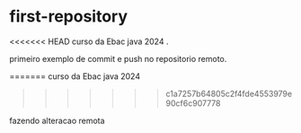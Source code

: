 # first-repository
<<<<<<< HEAD
curso da Ebac java 2024 .

primeiro exemplo de commit e push no repositorio remoto.

=======
curso da Ebac java 2024 
>>>>>>> c1a7257b64805c2f4fde4553979e90cf6c907778

fazendo alteracao remota

